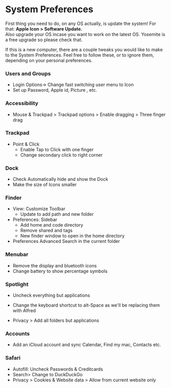 # System Preferences

First thing you need to do, on any OS actually, is update the system! For that: **Apple Icon &gt; Software Update.**  
Also upgrade your OS incase you want to work on the latest OS. Yosemite is a free upgrade so please check that.

If this is a new computer, there are a couple tweaks you would like to make to the System Preferences. Feel free to follow these, or to ignore them, depending on your personal preferences.

### Users and Groups

* Login Options-&gt; Change fast switching user menu to Icon
* Set up Password, Apple id, Picture , etc.

### Accessibility

* Mouse & Trackpad &gt; Trackpad options &gt; Enable dragging &gt; Three finger drag

### Trackpad

* Point & Click
  * Enable Tap to Click with one finger
  * Change secondary click to right corner

### Dock

* Check Automatically hide and show the Dock
* Make the size of Icons smaller

### Finder

* View: Customize Toolbar
  * Update to add path and new folder
* Preferences: Sidebar
  * Add home and code directory
  * Remove shared and tags
  * New finder window to open in the home directory
* Preferences Advanced Search in the current folder

### Menubar

* Remove the display and bluetooth icons
* Change battery to show percentage symbols

### Spotlight

* Uncheck everything but applications

* Change the keyboard shortcut to alt-Space as we'll be replacing them with Alfred

* Privacy &gt; Add all folders but applications

### Accounts

* Add an iCloud account and sync Calendar, Find my mac, Contacts etc.

### Safari

* Autofill: Uncheck Passwords & Creditcards
* Search&gt; Change to DuckDuckGo
* Privacy &gt; Cookies & Website data &gt; Allow from current website only



